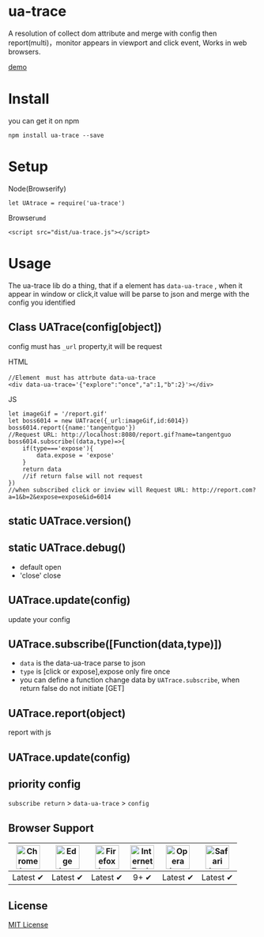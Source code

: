 # ua-trace
A resolution of collect dom attribute and merge with config then report(multi)，monitor appears in viewport  and click event, Works in web browsers.

[demo](http://lichspace.github.io/ua-trace-demo/)

# Install
 you can get it on npm
 ```
 npm install ua-trace --save
 ```

# Setup
Node(Browserify)
```
let UAtrace = require('ua-trace')
```

Browser`umd`

```
<script src="dist/ua-trace.js"></script>
```

# Usage

The ua-trace lib do a thing, that if a element has `data-ua-trace` ,  when it appear in window or click,it value will be parse to json and merge with the config you identified

## Class UATrace(config[object])

config must has `_url` property,it will be request

HTML
```
//Element　must has attrbute data-ua-trace
<div data-ua-trace='{"explore":"once","a":1,"b":2}'></div>
```

JS
```
let imageGif = '/report.gif'
let boss6014 = new UATrace({_url:imageGif,id:6014})
boss6014.report({name:'tangentguo'})
//Request URL: http://localhost:8080/report.gif?name=tangentguo
boss6014.subscribe((data,type)=>{
    if(type==='expose'){
        data.expose = 'expose'
    }
    return data
    //if return false will not request
})
//when subscribed click or inview will Request URL: http://report.com?a=1&b=2&expose=expose&id=6014

```

## static UATrace.version()

## static UATrace.debug()
-  default open
- 'close' close

## UATrace.update(config)
update your config

## UATrace.subscribe([Function(data,type)])
- `data` is the data-ua-trace parse to json
- `type` is [click or expose],expose only fire once
- you can define a function change data by `UATrace.subscribe`, when return false do not initiate [GET]

## UATrace.report(object)
report with js

## UATrace.update(config)

## priority config
`subscribe return` > `data-ua-trace` > `config`

## Browser Support

| <img src="http://lichspace.github.io/ua-trace-demo/chrome.png" width="48px" height="48px" alt="Chrome logo"> | <img src="http://lichspace.github.io/ua-trace-demo/ieage.png" width="48px" height="48px" alt="Edge logo"> | <img src="http://lichspace.github.io/ua-trace-demo/firefox.png" width="48px" height="48px" alt="Firefox logo"> | <img src="http://lichspace.github.io/ua-trace-demo/IE.png" width="48px" height="48px" alt="Internet Explorer logo"> | <img src="http://lichspace.github.io/ua-trace-demo/opera.png" width="48px" height="48px" alt="Opera logo"> | <img src="http://lichspace.github.io/ua-trace-demo/saferi.png" width="48px" height="48px" alt="Safari logo"> |
|:---:|:---:|:---:|:---:|:---:|:---:|
| Latest ✔ | Latest ✔ | Latest ✔ | 9+ ✔ | Latest ✔ | Latest ✔ |


## License

[MIT License](http://zenorocha.mit-license.org/)
